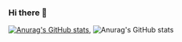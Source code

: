 ### Hi there 👋
[![Anurag's GitHub stats](https://github-readme-stats.vercel.app/api?username=HeelFlip4)](https://github.com/HeelFlip4/github-readme-stats),
![Anurag's GitHub stats](https://github-readme-stats.vercel.app/api?username=anuraghazra&show_icons=true&theme=dracula)
<!--
**HeelFlip4/HeelFlip4** is a ✨ _special_ ✨ repository because its `README.md` (this file) appears on your GitHub profile.

Here are some ideas to get you started:

- 🔭 I’m currently working on ...
- 🌱 I’m currently learning ...
- 👯 I’m looking to collaborate on ...
- 🤔 I’m looking for help with ...
- 💬 Ask me about ...
- 📫 How to reach me: ...
- 😄 Pronouns: ...
- ⚡ Fun fact: ...
-->
